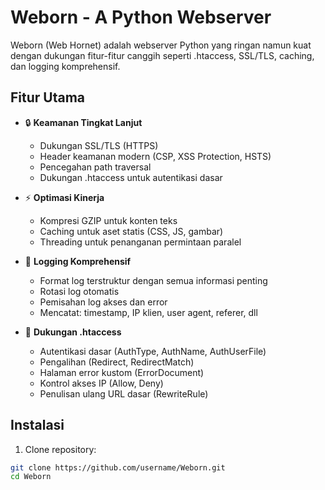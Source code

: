 # Weborn - A Python Webserver

Weborn (Web Hornet) adalah webserver Python yang ringan namun kuat dengan dukungan fitur-fitur canggih seperti .htaccess, SSL/TLS, caching, dan logging komprehensif.

## Fitur Utama

- 🔒 **Keamanan Tingkat Lanjut**
  - Dukungan SSL/TLS (HTTPS)
  - Header keamanan modern (CSP, XSS Protection, HSTS)
  - Pencegahan path traversal
  - Dukungan .htaccess untuk autentikasi dasar

- ⚡ **Optimasi Kinerja**
  - Kompresi GZIP untuk konten teks
  - Caching untuk aset statis (CSS, JS, gambar)
  - Threading untuk penanganan permintaan paralel

- 📝 **Logging Komprehensif**
  - Format log terstruktur dengan semua informasi penting
  - Rotasi log otomatis
  - Pemisahan log akses dan error
  - Mencatat: timestamp, IP klien, user agent, referer, dll

- 🔧 **Dukungan .htaccess**
  - Autentikasi dasar (AuthType, AuthName, AuthUserFile)
  - Pengalihan (Redirect, RedirectMatch)
  - Halaman error kustom (ErrorDocument)
  - Kontrol akses IP (Allow, Deny)
  - Penulisan ulang URL dasar (RewriteRule)

## Instalasi

1. Clone repository:
```bash
git clone https://github.com/username/Weborn.git
cd Weborn
```
